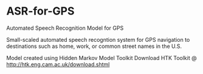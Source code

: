 # ASR-for-GPS
Automated Speech Recognition Model for GPS

  Small-scaled automated speech recogntion system for GPS navigation to destinations such as home, work, or common street names
in the U.S.

Model created using Hidden Markov Model Toolkit
Download HTK Toolkit @ http://htk.eng.cam.ac.uk/download.shtml

